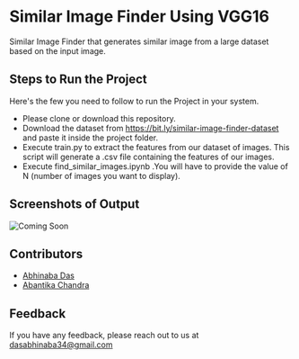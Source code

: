 
# Similar Image Finder Using VGG16

Similar Image Finder that generates similar image from a large dataset based on the input image.


## Steps to Run the Project

Here's the few you need to follow to run the Project in your system.

- Please clone or download this repository.
- Download the dataset from https://bit.ly/similar-image-finder-dataset and paste it inside the project folder.
- Execute train.py to extract the features from our dataset of images. This script will generate a .csv file containing the features of our images.
- Execute find_similar_images.ipynb .You will have to provide the value of N (number of images you want to display).
## Screenshots of Output

![Coming Soon](https://via.placeholder.com/468x300?text=App+Screenshot+Here)


## Contributors

- [Abhinaba Das](https://www.github.com/dasabhinaba34)
- [Abantika Chandra](https://github.com/abantika001)


## Feedback

If you have any feedback, please reach out to us at dasabhinaba34@gmail.com

